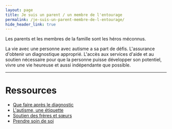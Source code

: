 ```yaml
---
layout: page
title: Je suis un parent / un membre de l'entourage
permalink: /je-suis-un-parent-membre-de-l-entourage/
hide_header_link: true
---
```


Les parents et les membres de la famille sont les héros méconnus.

La vie avec une personne avec autisme a sa part de défis.
L'assurance d'obtenir un diagnostique approprié. L'accès aux services d'aide et au
soutien nécessaire pour que la personne puisse développer son potentiel, vivre une vie heureuse et aussi indépendante que possible.

---

# Ressources

 - [Que faire après le diagnostic](/je-suis-un-parent-membre-de-l-entourage/apres-le-diagnostic)
 - [L'autisme, une étiquette](/je-suis-un-parent-membre-de-l-entourage/l-autisme-une-etiquette)
 - [Soutien des frères et sœurs](/je-suis-un-parent-membre-de-l-entourage/soutien-des-freres-et-soeurs)
 - [Prendre soin de soi](/je-suis-un-parent-membre-de-l-entourage/prendre-soin-de-soi)
